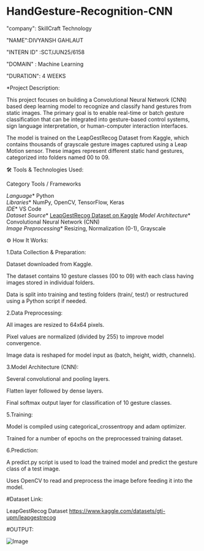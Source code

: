 # HandGesture-Recognition-CNN

"company": SkillCraft Technology

"NAME":DIVYANSH GAHLAUT

"INTERN ID" :SCT/JUN25/6158

"DOMAIN" : Machine Learning

"DURATION": 4 WEEKS

*Project Description:

This project focuses on building a Convolutional Neural Network (CNN) based deep learning model to recognize and classify hand gestures from static images. The primary goal is to enable real-time or batch gesture classification that can be integrated into gesture-based control systems, sign language interpretation, or human-computer interaction interfaces.

The model is trained on the LeapGestRecog Dataset from Kaggle, which contains thousands of grayscale gesture images captured using a Leap Motion sensor. These images represent different static hand gestures, categorized into folders named 00 to 09.

🛠️ Tools & Technologies Used:

 Category               Tools / Frameworks                                                                       

*Language**             Python                                                                                   
*Libraries**            NumPy, OpenCV, TensorFlow, Keras                                                        
*IDE**                  VS Code                                                                                  
*Dataset Source**       [LeapGestRecog Dataset on Kaggle](https://www.kaggle.com/datasets/gti-upm/leapgestrecog) 
*Model Architecture**   Convolutional Neural Network (CNN)                                                       
*Image Preprocessing**  Resizing, Normalization (0-1), Grayscale   

⚙️ How It Works:

1.Data Collection & Preparation:

Dataset downloaded from Kaggle.

The dataset contains 10 gesture classes (00 to 09) with each class having images stored in individual folders.

Data is split into training and testing folders (train/, test/) or restructured using a Python script if needed.

2.Data Preprocessing:

All images are resized to 64x64 pixels.

Pixel values are normalized (divided by 255) to improve model convergence.

Image data is reshaped for model input as (batch, height, width, channels).

3.Model Architecture (CNN):

Several convolutional and pooling layers.

Flatten layer followed by dense layers.

Final softmax output layer for classification of 10 gesture classes.

5.Training:

Model is compiled using categorical_crossentropy and adam optimizer.

Trained for a number of epochs on the preprocessed training dataset.

6.Prediction:

A predict.py script is used to load the trained model and predict the gesture class of a test image.

Uses OpenCV to read and preprocess the image before feeding it into the model.

#Dataset Link:
 
LeapGestRecog Dataset
https://www.kaggle.com/datasets/gti-upm/leapgestrecog

#OUTPUT:

![Image](https://github.com/user-attachments/assets/c102cf60-1cc3-49d4-8c97-a2f2a52fc708)
